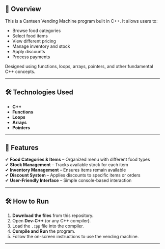 ## 📌 Overview  
This is a Canteen Vending Machine program built in C++. It allows users to:  
- Browse food categories  
- Select food items  
- View different pricing  
- Manage inventory and stock  
- Apply discounts  
- Process payments  

Designed using functions, loops, arrays, pointers, and other fundamental C++ concepts.  

---

## 🛠 Technologies Used  
- **C++**  
- **Functions**  
- **Loops**  
- **Arrays**  
- **Pointers**  

---

## 📂 Features  
✔ **Food Categories & Items** – Organized menu with different food types  
✔ **Stock Management** – Tracks available stock for each item  
✔ **Inventory Management** – Ensures items remain available  
✔ **Discount System** – Applies discounts to specific items or orders  
✔ **User-Friendly Interface** – Simple console-based interaction  

---

## 🛠 How to Run  
1. **Download the files** from this repository.  
2. Open **Dev-C++** (or any C++ compiler).  
3. Load the `.cpp` file into the compiler.  
4. **Compile and Run** the program.  
5. Follow the on-screen instructions to use the vending machine.  

---

